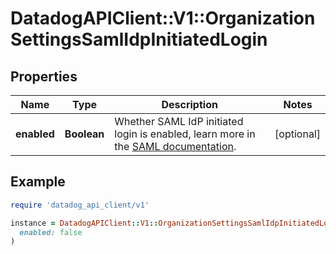 # DatadogAPIClient::V1::OrganizationSettingsSamlIdpInitiatedLogin

## Properties

| Name        | Type        | Description                                                                                                                                                   | Notes      |
| ----------- | ----------- | ------------------------------------------------------------------------------------------------------------------------------------------------------------- | ---------- |
| **enabled** | **Boolean** | Whether SAML IdP initiated login is enabled, learn more in the [SAML documentation](https://docs.datadoghq.com/account_management/saml/#idp-initiated-login). | [optional] |

## Example

```ruby
require 'datadog_api_client/v1'

instance = DatadogAPIClient::V1::OrganizationSettingsSamlIdpInitiatedLogin.new(
  enabled: false
)
```
